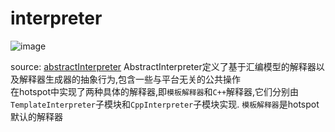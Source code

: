 # interpreter

![image](https://user-images.githubusercontent.com/26846402/131253871-23119457-ed98-42e2-9fd6-fec1298410a1.png)<br/>

source: [abstractInterpreter](https://github.com/openjdk/jdk/blob/master/src/hotspot/share/interpreter/abstractInterpreter.hpp)
AbstractInterpreter定义了基于汇编模型的解释器以及解释器生成器的抽象行为,包含一些与平台无关的公共操作 <br/>
在hotspot中实现了两种具体的解释器,即`模板解释器`和`C++`解释器,它们分别由`TemplateInterpreter`子模块和`CppInterpreter`子模块实现.
`模板解释器`是hotspot默认的解释器
